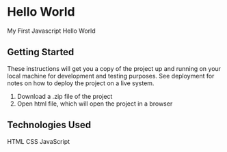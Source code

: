 # Hello World
My First Javascript Hello World

## Getting Started
These instructions will get you a copy of the project up and running on your local machine for development and testing purposes. See deployment for notes on how to deploy the project on a live system.

1. Download a .zip file of the project
2. Open html file, which will open the project in a browser

## Technologies Used

HTML
CSS
JavaScript
